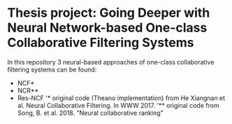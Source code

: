 # Thesis project: Going Deeper with Neural Network-based One-class Collaborative Filtering Systems

In this repository 3 neural-based approaches of one-class collaborative filtering systems can be found:
* NCF*
* NCR**
* Res-NCF
'* original code (Theano implementation) from He Xiangnan et al. Neural Collaborative Filtering. In WWW 2017.
'** original code from Song, B. et al. 2018. "Neural collaborative ranking"
